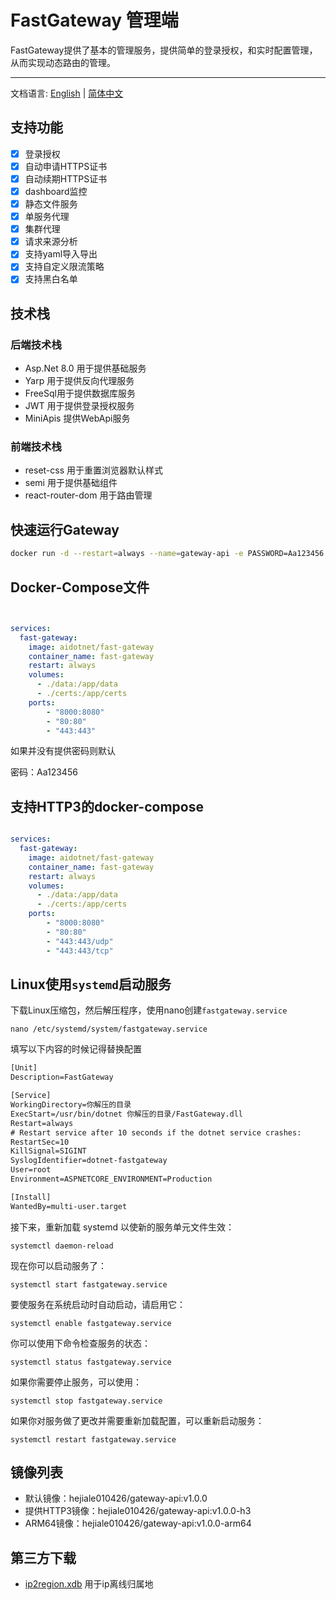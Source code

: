 # FastGateway 管理端

FastGateway提供了基本的管理服务，提供简单的登录授权，和实时配置管理，从而实现动态路由的管理。

-----
文档语言: [English](README.md) | [简体中文](README-zh-cn.md)

## 支持功能

- [x] 登录授权
- [x] 自动申请HTTPS证书
- [x] 自动续期HTTPS证书
- [x] dashboard监控
- [x] 静态文件服务
- [x] 单服务代理
- [x] 集群代理
- [x] 请求来源分析
- [x] 支持yaml导入导出
- [x] 支持自定义限流策略
- [x] 支持黑白名单

## 技术栈

### 后端技术栈

- Asp.Net 8.0 用于提供基础服务
- Yarp 用于提供反向代理服务
- FreeSql用于提供数据库服务
- JWT 用于提供登录授权服务
- MiniApis 提供WebApi服务

### 前端技术栈

- reset-css 用于重置浏览器默认样式
- semi 用于提供基础组件
- react-router-dom 用于路由管理

## 快速运行Gateway

```bash
docker run -d --restart=always --name=gateway-api -e PASSWORD=Aa123456 -p 8080:8080 -p 80:80 -p 443:443 -v $(pwd)/data:/data/ aidotnet/fast-gateway
```

## Docker-Compose文件

```yml


﻿services:
  fast-gateway:
    image: aidotnet/fast-gateway
    container_name: fast-gateway
    restart: always
    volumes:
      - ./data:/app/data
      - ./certs:/app/certs
    ports:
        - "8000:8080"
        - "80:80"
        - "443:443"
```

如果并没有提供密码则默认

密码：Aa123456

## 支持HTTP3的docker-compose

```yml

﻿services:
  fast-gateway:
    image: aidotnet/fast-gateway
    container_name: fast-gateway
    restart: always
    volumes:
      - ./data:/app/data
      - ./certs:/app/certs
    ports:
        - "8000:8080"
        - "80:80"
        - "443:443/udp"
        - "443:443/tcp"
```

## Linux使用`systemd`启动服务

下载Linux压缩包，然后解压程序，使用nano创建`fastgateway.service`

```shell
nano /etc/systemd/system/fastgateway.service
```

填写以下内容的时候记得替换配置

```tex
[Unit]
Description=FastGateway

[Service]
WorkingDirectory=你解压的目录
ExecStart=/usr/bin/dotnet 你解压的目录/FastGateway.dll
Restart=always
# Restart service after 10 seconds if the dotnet service crashes:
RestartSec=10
KillSignal=SIGINT
SyslogIdentifier=dotnet-fastgateway
User=root
Environment=ASPNETCORE_ENVIRONMENT=Production

[Install]
WantedBy=multi-user.target
```

接下来，重新加载 systemd 以使新的服务单元文件生效：

```shell
systemctl daemon-reload
```

现在你可以启动服务了：

```shell
systemctl start fastgateway.service
```

要使服务在系统启动时自动启动，请启用它：

```shell
systemctl enable fastgateway.service
```

你可以使用下命令检查服务的状态：

```shell
systemctl status fastgateway.service
```

如果你需要停止服务，可以使用：

```shell
systemctl stop fastgateway.service
```

如果你对服务做了更改并需要重新加载配置，可以重新启动服务：

```shell
systemctl restart fastgateway.service
```

## 镜像列表

- 默认镜像：hejiale010426/gateway-api:v1.0.0
- 提供HTTP3镜像：hejiale010426/gateway-api:v1.0.0-h3
- ARM64镜像：hejiale010426/gateway-api:v1.0.0-arm64

## 第三方下载

- [ip2region.xdb](https://tokenfile.oss-cn-beijing.aliyuncs.com/ip2region.xdb) 用于ip离线归属地
